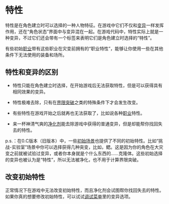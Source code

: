 # 特性

特性是在角色建立时可以选择的一种人物特征。在游戏中它们不仅和[变异](http://已经有翻译了所以麻烦填一下页面地址)一样发挥作用，还在“角色状态”界面中与变异混在一起。在游戏代码中，特性实际上就是一种变异，不过它们还会带有一个标签来表明它们是角色建立时选择的“特性”。

有些初始[职业](http://cddawiki.chezzo.com/cdda_wiki/index.php?title=Professions)带有这些职业在灾变前拥有的“职业特性”，能够让你使用一些在其他条件下无法使用的装备和场所。

## 特性和变异的区别

- 特性只能在角色建立时选择，在开始游戏后无法获取特性，但是可以获得具有相同效果的变异。

- 特性极难去除，只有在[界限突破](http://麻烦链接到变异里的界限突破标题)之类的特殊条件下才会发生改变。

- 有些特性在游戏开始之后就再也无法获取了，比如说各种[职业](http://cddawiki.chezzo.com/cdda_wiki/index.php?title=Professions)特性。

- 来一杯神清气爽的[净化剂](http://cddawiki.chezzo.com/cdda_wiki/index.php?title=Purifier)能去除游戏中获得的普通变异，但是却能帮你找回失去的特性。

p.s.：在0.C版本（旧版本）中，一些[初始场景](https://cddabase.site/wiki/posts/%E8%A7%92%E8%89%B2%E5%88%9B%E5%BB%BA/Character-Scenarios/index.html)也提供了不同的初始特性。比如“挑战-实验室”场景中你可以选择获得几种突变，比如，鳃。这是因为你的角色在大灾变之前就被试验过变异，或者你本身就是个什么东西的……克隆体。这些初始选择的变异也被认为是“特性”，所以无法被净化，也不用于计算界限突破。

## 改变初始特性

正常情况下在游戏中无法改变初始特性，而且净化剂会试图帮你找回失去的特性。如果你真的想要修改初始特性，可以试试[调试菜单](http://cddawiki.chezzo.com/cdda_wiki/index.php?title=Debug_Menu)里的变异选项。